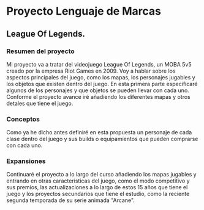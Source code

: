 # Proyecto Lenguaje de Marcas

## League Of Legends.

### Resumen del proyecto

Mi proyecto va a tratar del videojuego League Of Legends, un MOBA 5v5 creado por la empresa Riot Games en 2009. Voy a hablar sobre los aspectos principales del juego, como los mapas, los personajes jugables y los objetos que existen dentro del juego. En esta primera parte especificaré algunos de los personajes y que objetos se pueden llevar con cada uno. Conforme el proyecto avance iré añadiendo los diferentes mapas y otros detales que tiene el juego.

### Conceptos

Como ya he dicho antes definiré en esta propuesta un personaje de cada clase dentro del juego y sus builds o equipamientos que pueden comprarse con cada uno.

### Expansiones

Continuaré el proyecto a lo largo del curso añadiendo los mapas jugables y entrando en otras caracteristicas del juego, como el modo competitivo y sus premios, las actualizaciones a lo largo de estos 15 años que tiene el juego y los proyectos secundarios que tiene el estudio, como la reciente segunda temporada de su serie animada "Arcane".
